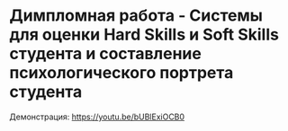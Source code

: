 # Димпломная работа - Системы для оценки Hard Skills и Soft Skills студента и составление психологического портрета студента
Демонстрация:
https://youtu.be/bUBlExiOCB0
